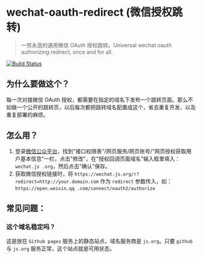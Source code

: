 # wechat-oauth-redirect (微信授权跳转)

> 一劳永逸的通用微信 OAuth 授权跳转。Universal wechat oauth authorizing redirect, once and for all.

[![Build Status](https://travis-ci.org/Jeff-Tian/wechat-oauth-redirect.svg?branch=master)](https://travis-ci.org/Jeff-Tian/wechat-oauth-redirect)

## 为什么要做这个？

每一次对接微信 OAuth 授权，都需要在指定的域名下发布一个跳转页面。那么不如做一个公开的跳转页，以后每次都把跳转域名配置成这个，省去重复开发、以及重复部署的麻烦。

## 怎么用？

1. 登录[微信公众平台](https://mp.weixin.qq.com)，找到"接口权限表"/网页服务/网页账号/"网页授权获取用户基本信息"一栏，点击"修改"，在"授权回调页面域名"输入框里填入：`wechat.js .org`，然后点击"确认"保存。
2. 获取微信授权链接时，将 `https://wechat.js.org/r?redirect=http://your.domain.com` 作为 `redirect` 参数传入，如：`https://open.weixin.qq .com/connect/oauth2/authorize`

## 常见问题：

### 这个域名稳定吗？

这是放在 `Github pages` 服务上的静态站点，域名服务商是 `js.org`。只要 `github` 与 `js.org` 服务正常，这个站点就是可用状态。
